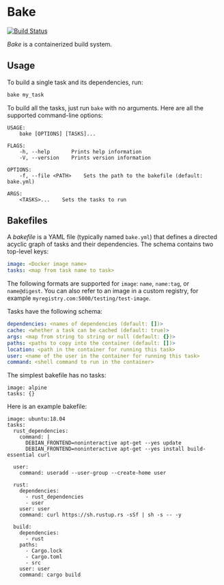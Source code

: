 # Bake

[![Build Status](https://travis-ci.org/stepchowfun/bake.svg?branch=master)](https://travis-ci.org/stepchowfun/bake)

*Bake* is a containerized build system.

## Usage

To build a single task and its dependencies, run:

```sh
bake my_task
```

To build all the tasks, just run `bake` with no arguments. Here are all the supported command-line options:

```
USAGE:
    bake [OPTIONS] [TASKS]...

FLAGS:
    -h, --help       Prints help information
    -V, --version    Prints version information

OPTIONS:
    -f, --file <PATH>    Sets the path to the bakefile (default: bake.yml)

ARGS:
    <TASKS>...    Sets the tasks to run
```

## Bakefiles

A *bakefile* is a YAML file (typically named `bake.yml`) that defines a directed acyclic graph of tasks and their dependencies. The schema contains two top-level keys:

```yaml
image: <Docker image name>
tasks: <map from task name to task>
```

The following formats are supported for `image`: `name`, `name:tag`, or `name@digest`. You can also refer to an image in a custom registry, for example `myregistry.com:5000/testing/test-image`.

Tasks have the following schema:

```yaml
dependencies: <names of dependencies (default: [])>
cache: <whether a task can be cached (default: true)>
args: <map from string to string or null (default: {})>
paths: <paths to copy into the container (default: [])>
location: <path in the container for running this task>
user: <name of the user in the container for running this task>
command: <shell command to run in the container>
```

The simplest bakefile has no tasks:

```
image: alpine
tasks: {}
```

Here is an example bakefile:

```
image: ubuntu:18.04
tasks:
  rust_dependencies:
    command: |
      DEBIAN_FRONTEND=noninteractive apt-get --yes update
      DEBIAN_FRONTEND=noninteractive apt-get --yes install build-essential curl

  user:
    command: useradd --user-group --create-home user

  rust:
    dependencies:
      - rust_dependencies
      - user
    user: user
    command: curl https://sh.rustup.rs -sSf | sh -s -- -y

  build:
    dependencies:
      - rust
    paths:
      - Cargo.lock
      - Cargo.toml
      - src
    user: user
    command: cargo build
```
